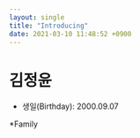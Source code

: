 ```yaml
---
layout: single
title: "Introducing"
date: 2021-03-10 11:48:52 +0900
---
```


# **김정윤**

* 생일(Birthday): 2000.09.07

*Family
